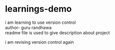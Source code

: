 # learnings-demo
i am learning to use version control 
<br>
author- guru randhawa
<br>
readme file is used to give description about project 
<p> i am revising version control again</p>

